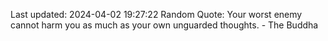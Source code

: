 Last updated: 2024-04-02 19:27:22
Random Quote: Your worst enemy cannot harm you as much as your own unguarded thoughts. - The Buddha